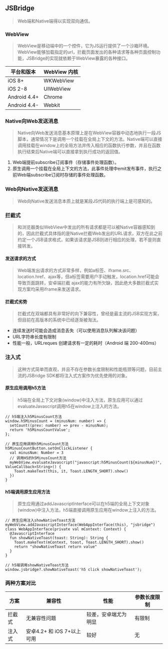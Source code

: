## JSBridge
> Web端和Native端得以实现双向通信。

### WebView
> WebView是移动端中的一个控件，它为JS运行提供了一个沙箱环境。WebView能够加载指定的url，拦截页面发出的各种请求等各种页面控制功能，JSBridge的实现就依赖于WebView暴露的各种接口。

| 平台和版本 | WebView 内核	|
| --- | --- |
| iOS 8+ | WKWebView |
| iOS 2-8 |	UIWebView |
| Android 4.4+ | Chrome |
| Android 4.4- | Webkit |

### Native向Web发送消息
> Native向Web发送消息基本原理上是在WebView容器中动态地执行一段JS脚本，通常情况下是调用一个挂载在全局上下文的方法。Native端可以直接调用挂载在window上的全局方法并传入相应的函数执行参数，并且在函数执行结束后Native端可以直接拿到执行成功的返回值。

1. Web端提前subscribe订阅事件（存储事件处理函数）。
2. 原生调用一个挂载在全局上下文的方法，此事件处理中emit发布事件，执行之前Web端subscribe订阅时存储的事件处理函数。
### Web向Native发送消息
> Web向Native发送消息本质上就是某段JS代码的执行端上是可感知的。

### 拦截式
> 和浏览器类似WebView中发出的所有请求都是可以被Native容器感知到的，因此拦截式具体指的是Native拦截Web发出的URL请求，双方在此之前约定一个JSB请求格式，如果该请求是JSB则进行相应的处理，若不是则直接转发。

#### 发送请求的方式
> Web端发出请求的方式非常多样，例如a标签、iframe.src、location.href、ajax等，但a标签需要用户手动触发，location.href可能会导致页面跳转，安卓端拦截 ajax的能力有所欠缺，因此绝大多数拦截式实现方案均采用iframe来发送请求。

#### 拦截式劣势
> 拦截式在双端都具有非常好的向下兼容性，曾经是最主流的JSB实现方案，但目前在高版本的系统中已经逐渐被淘汰。

- 连续发送时可能会造成消息丢失（可以使用消息队列解决该问题）
- URL字符串长度有限制
- 性能一般，URLreques 创建请求有一定的耗时（Android 端 200-400ms）
### 注入式
> 这种方式简单而直观，并且不存在参数长度限制和性能瓶颈等问题，目前主流的JSBridge SDK都将注入式方案作为优先使用的对象。

#### 原生应用调用h5方法
> h5端在全局上下文对象(window)中注入方法，原生应用可以通过evaluateJavascript调用h5在window上注入的方法。

```
// h5端注入h5MinusCount方法
window.h5MinusCount = (minusNum: number) => {
  setCount((prev: number) => prev - minusNum);
  return 'h5MinusCountValue';
};

// 原生应用调用h5MinusCount方法
h5MinusCountButton.setOnClickListener {
  val minusNum: Number = 3
  // 调用H5的h5MinusCount方法
  myWebView.evaluateJavascript("javascript:h5MinusCount(${minusNum})", ValueCallback<String>() {
    Toast.makeText(this, it, Toast.LENGTH_SHORT).show()
  })
}
```
#### h5端调用原生应用方法
> 原生应用通过addJavascriptInterface可以在h5端的全局上下文对象(window)中注入方法，h5端直接调用原生应用在window上注入的方法。

```
// 原生应用注入showNativeToast方法
myWebView.addJavascriptInterface(WebAppInterface(this), "jsbridge")
class WebAppInterface(private val mContext: Context) {
  @JavascriptInterface
  fun showNativeToast(toast: String): String {
    Toast.makeText(mContext, toast, Toast.LENGTH_SHORT).show()
    return "showNativeToast return value"
  }
}

// h5端调用showNativeToast方法
window.jsbridge?.showNativeToast('h5 click showNativeToast');
```
### 两种方案对比
| 方案 | 兼容性 | 性能 | 参数长度限制 |
| --- | --- | --- | --- |
| 拦截式 | 无兼容性问题	| 较差，安卓端尤为明显 | 有限制 |
| 注入式 | 安卓4.2+ 和 iOS 7+以上可用 |	较好 | 无 |